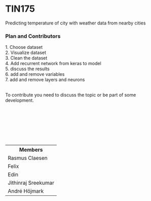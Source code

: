 # TIN175
Predicting temperature of city with weather data from nearby cities



<H3> Plan and Contributors</H3>
1. Choose dataset <br>
2. Visualize dataset <br>
3. Clean the dataset <br>
4. Add recurrent network from keras to model <br>
5. discuss the results <br>
6. add and remove variables <br>
7. add and remove layers and neurons <br><br>

To contribute you need to discuss the topic or be part of some development.



<br><br><br><br><br><br>


<table class="tg">
  <tr>
    <th class="tg-0lax"><span style="font-weight:bold">Members</span></th>
  </tr>
  <tr>
    <td class="tg-0lax">Rasmus Claesen</td>
  </tr>
  <tr>
    <td class="tg-0lax">Felix</td>
  </tr>
  <tr>
    <td class="tg-0lax">Edin</td>
  </tr>
  <tr>
    <td class="tg-0lax">Jithinraj Sreekumar</td>
  </tr>
  <tr>
    <td class="tg-0lax">André Höjmark</td>
  </tr>
</table>
